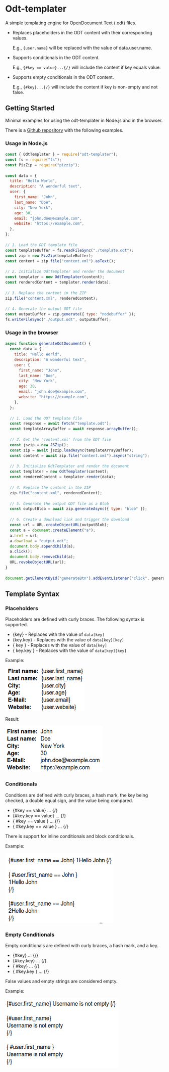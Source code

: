 # Odt-templater

A simple templating engine for OpenDocument Text (.odt) files.

- Replaces placeholders in the ODT content with their corresponding values.

  E.g., `{user.name}` will be replaced with the value of data.user.name.

- Supports conditionals in the ODT content.

  E.g., `{#key == value}...{/}` will include the content if key equals value.

- Supports empty conditionals in the ODT content.

  E.g., `{#key}...{/}` will include the content if key is non-empty and not false.

## Getting Started

Minimal examples for using the odt-templater in Node.js and in the browser.

There is a [Github repository](https://github.com/KopfdesDaemons/odt-templater-examples) with the following examples.

### Usage in Node.js

```js
const { OdtTemplater } = require("odt-templater");
const fs = require("fs");
const PizZip = require("pizzip");

const data = {
  title: "Hello World",
  description: "A wonderful text",
  user: {
    first_name: "John",
    last_name: "Doe",
    city: "New York",
    age: 30,
    email: "john.doe@example.com",
    website: "https://example.com",
  },
};

// 1. Load the ODT template file
const templateBuffer = fs.readFileSync("./template.odt");
const zip = new PizZip(templateBuffer);
const content = zip.file("content.xml").asText();

// 2. Initialize OdtTemplater and render the document
const templater = new OdtTemplater(content);
const renderedContent = templater.render(data);

// 3. Replace the content in the ZIP
zip.file("content.xml", renderedContent);

// 4. Generate the output ODT file
const outputBuffer = zip.generate({ type: "nodebuffer" });
fs.writeFileSync("./output.odt", outputBuffer);
```

### Usage in the browser

```js
async function generateOdtDocument() {
  const data = {
    title: "Hello World",
    description: "A wonderful text",
    user: {
      first_name: "John",
      last_name: "Doe",
      city: "New York",
      age: 30,
      email: "john.doe@example.com",
      website: "https://example.com",
    },
  };

  // 1. Load the ODT template file
  const response = await fetch("template.odt");
  const templateArrayBuffer = await response.arrayBuffer();

  // 2. Get the 'content.xml' from the ODT file
  const jszip = new JSZip();
  const zip = await jszip.loadAsync(templateArrayBuffer);
  const content = await zip.file("content.xml").async("string");

  // 3. Initialize OdtTemplater and render the document
  const templater = new OdtTemplater(content);
  const renderedContent = templater.render(data);

  // 4. Replace the content in the ZIP
  zip.file("content.xml", renderedContent);

  // 5. Generate the output ODT file as a Blob
  const outputBlob = await zip.generateAsync({ type: "blob" });

  // 6. Create a download link and trigger the download
  const url = URL.createObjectURL(outputBlob);
  const a = document.createElement("a");
  a.href = url;
  a.download = "output.odt";
  document.body.appendChild(a);
  a.click();
  document.body.removeChild(a);
  URL.revokeObjectURL(url);
}

document.getElementById("generateBtn").addEventListener("click", generateOdtDocument);
```

## Template Syntax

### Placeholders

Placeholders are defined with curly braces. The following syntax is supported.

- {key} - Replaces with the value of `data[key]`
- {key.key} - Replaces with the value of `data[key][key]`
- { key } - Replaces with the value of `data[key]`
- { key.key } - Replaces with the value of `data[key][key]`

Example:

![placeholder-example](/src/img/placeholders-example.png)

Result:

![placeholder-example-rendered](/src/img/placeholders-example-rendered.png)

### Conditionals

Conditions are defined with curly braces, a hash mark, the key being checked, a double equal sign, and the value being compared.

- {#key == value} ... {/}
- {#key.key == value} ... {/}
- { #key == value } ... {/}
- { #key.key == value } ... {/}

There is support for inline conditionals and block conditionals.

Example:

![conditional-example](/src/img/conditionals-example.png)

### Empty Conditionals

Empty conditionals are defined with curly braces, a hash mark, and a key.

- {#key} ... {/}
- {#key.key} ... {/}
- { #key} ... {/}
- { #key.key } ... {/}

False values ​​and empty strings are considered empty.

Example:

![conditional-example](/src/img/empty-conditionals-example.png)

